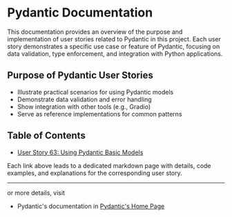 # Pydantic Documentation

This documentation provides an overview of the purpose and implementation of user stories related to Pydantic in this project. Each user story demonstrates a specific use case or feature of Pydantic, focusing on data validation, type enforcement, and integration with Python applications.

## Purpose of Pydantic User Stories
- Illustrate practical scenarios for using Pydantic models
- Demonstrate data validation and error handling
- Show integration with other tools (e.g., Gradio)
- Serve as reference implementations for common patterns

## Table of Contents

- [User Story 63: Using Pydantic Basic Models](/Pydantic-Concepts/User-Story-63:-Using-Pydantic-Basic-Models.md)

Each link above leads to a dedicated markdown page with details, code examples, and explanations for the corresponding user story.

---
or more details, visit 
 - Pydantic's documentation in [Pydantic's Home Page](https://docs.pydantic.dev/latest/)